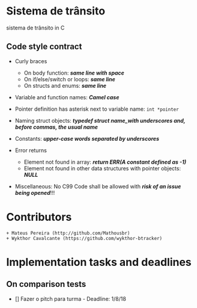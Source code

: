 # Sistema de trânsito
sistema de trânsito in C

## Code style contract
+ Curly braces
	+ On body function: ***same line with space***
	+ On if/else/switch or loops: ***same line***
	+ On structs and enums: ***same line***
+ Variable and function names: ***Camel case***
+ Pointer definition has asterisk next to variable name: ```int *pointer```
+ Naming struct objects: ***typedef struct name_with underscores and, before commas, the usual name***
+ Constants: ***upper-case words separated by underscores***
+ Error returns
	+ Element not found in array: ***return ERR(A constant defined as -1)***
	+ Element not found in other data structures with pointer objects: ***NULL***

+ Miscellaneous: No C99 Code shall be allowed with ***risk of an issue being opened***!!! 

# Contributors
    + Mateus Pereira (http://github.com/Mathousbr)
	+ Wykthor Cavalcante (https://github.com/wykthor-btracker)

# Implementation tasks and deadlines
## On comparison tests
- [] Fazer o pitch para turma         - Deadline: 1/8/18
			
